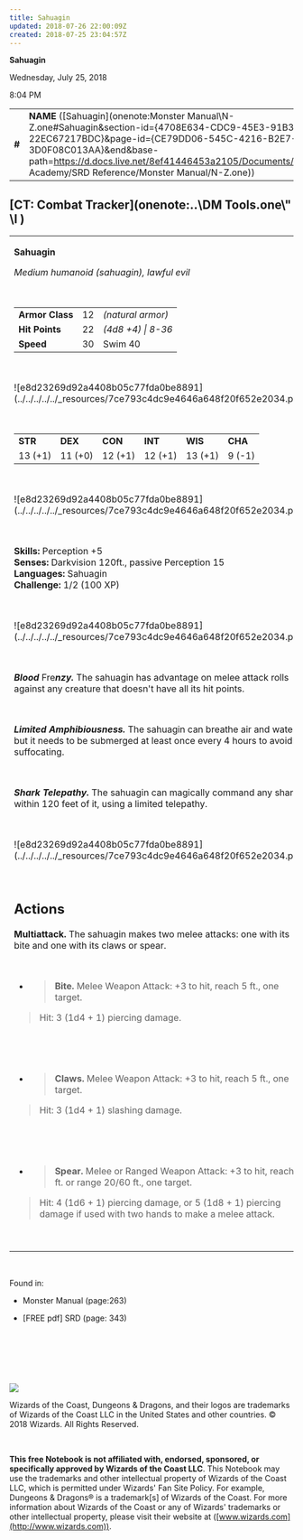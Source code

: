 ```yaml
---
title: Sahuagin
updated: 2018-07-26 22:00:09Z
created: 2018-07-25 23:04:57Z
---
```


**Sahuagin**

Wednesday, July 25, 2018

8:04 PM

|        |                                                                                                                                                                                                                                                                                          |        |        |        |     |       |        |
|--------|------------------------------------------------------------------------------------------------------------------------------------------------------------------------------------------------------------------------------------------------------------------------------------------|--------|--------|--------|-----|-------|--------|
| **\#** | **NAME** ([Sahuagin](onenote:Monster Manual\\N-Z.one#Sahuagin&section-id={4708E634-CDC9-45E3-91B3-22EC67217BDC}&page-id={CE79DD06-545C-4216-B2E7-3D0F08C013AA}&end&base-path=https://d.docs.live.net/8ef41446453a2105/Documents/Adventure Academy/SRD Reference/Monster Manual/N-Z.one)) | **12** | **22** | **22** | \-  | Notes | 100 XP |

## [CT: Combat Tracker](onenote:..\\DM Tools.one\\" \l )

<table><tbody><tr class="odd"><td><p><strong>Sahuagin</strong></p><p><em>Medium humanoid (sahuagin), lawful evil</em></p><p> </p><table><tbody><tr class="odd"><td><strong>Armor Class</strong></td><td>12</td><td><em>(natural armor)</em></td></tr><tr class="even"><td><strong>Hit Points</strong></td><td>22</td><td><em>(4d8 +4) | 8-36</em></td></tr><tr class="odd"><td><strong>Speed</strong></td><td>30</td><td>Swim 40</td></tr></tbody></table><p> </p><p>![e8d23269d92a4408b05c77fda0be8891](../../../../../_resources/7ce793c4dc9e4646a648f20f652e2034.png)</p><p> </p><table><tbody><tr class="odd"><td><strong>STR</strong></td><td><strong>DEX</strong></td><td><strong>CON</strong></td><td><strong>INT</strong></td><td><strong>WIS</strong></td><td><strong>CHA</strong></td></tr><tr class="even"><td>13 (+1)</td><td>11 (+0)</td><td>12 (+1)</td><td>12 (+1)</td><td>13 (+1)</td><td>9 (-1)</td></tr></tbody></table><p> </p><p>![e8d23269d92a4408b05c77fda0be8891](../../../../../_resources/7ce793c4dc9e4646a648f20f652e2034.png)</p><p> </p><p><strong>Skills:</strong> Perception +5<br />
<strong>Senses:</strong> Darkvision 120ft., passive Perception 15<br />
<strong>Languages:</strong> Sahuagin<br />
<strong>Challenge:</strong> 1/2 (100 XP)</p><p> </p><p>![e8d23269d92a4408b05c77fda0be8891](../../../../../_resources/7ce793c4dc9e4646a648f20f652e2034.png)</p><p> </p><p><em><strong>Blood</strong></em> Fre<em><strong>nzy.</strong></em> The sahuagin has advantage on melee attack rolls against any creature that doesn't have all its hit points.</p><p> </p><p><em><strong>Limited Amphibiousness.</strong></em> The sahuagin can breathe air and water, but it needs to be submerged at least once every 4 hours to avoid suffocating.</p><p> </p><p><em><strong>Shark Telepathy.</strong></em> The sahuagin can magically command any shark within 120 feet of it, using a limited telepathy.</p><p> </p><p>![e8d23269d92a4408b05c77fda0be8891](../../../../../_resources/7ce793c4dc9e4646a648f20f652e2034.png)</p><p> </p><h2 id="actions"><strong>Actions</strong></h2><p><strong>Multiattack.</strong> The sahuagin makes two melee attacks: one with its bite and one with its claws or spear.</p><p> </p><ul><li><blockquote><p><strong>Bite.</strong> Melee Weapon Attack: +3 to hit, reach 5 ft., one target.</p></blockquote></li></ul><blockquote><p>Hit: 3 (1d4 + 1) piercing damage.</p></blockquote><p> </p><p> </p><ul><li><blockquote><p><strong>Claws.</strong> Melee Weapon Attack: +3 to hit, reach 5 ft., one target.</p></blockquote></li></ul><blockquote><p>Hit: 3 (1d4 + 1) slashing damage.</p></blockquote><p> </p><p> </p><ul><li><blockquote><p><strong>Spear.</strong> Melee or Ranged Weapon Attack: +3 to hit, reach 5 ft. or range 20/60 ft., one target.</p></blockquote></li></ul><blockquote><p>Hit: 4 (1d6 + 1) piercing damage, or 5 (1d8 + 1) piercing damage if used with two hands to make a melee attack.</p></blockquote><p> </p></td></tr></tbody></table>

 

Found in:

-   Monster Manual (page:263)

-   \[FREE pdf\] SRD (page: 343)

 

 

 

![](tmp\media\image2.png)

Wizards of the Coast, Dungeons & Dragons, and their logos are trademarks of Wizards of the Coast LLC in the United States and other countries. © 2018 Wizards. All Rights Reserved.

 

**This free Notebook is not affiliated with, endorsed, sponsored, or specifically approved by Wizards of the Coast LLC**. This Notebook may use the trademarks and other intellectual property of Wizards of the Coast LLC, which is permitted under Wizards' Fan Site Policy. For example, Dungeons & Dragons® is a trademark\[s\] of Wizards of the Coast. For more information about Wizards of the Coast or any of Wizards' trademarks or other intellectual property, please visit their website at ([www.wizards.com](http://www.wizards.com)).

